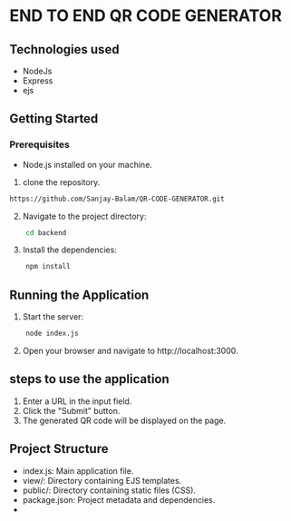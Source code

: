 # END TO END QR CODE GENERATOR
## Technologies used 
- NodeJs
- Express
- ejs

## Getting Started
### Prerequisites
- Node.js installed on your machine.
1. clone the repository.
```sh
https://github.com/Sanjay-Balam/QR-CODE-GENERATOR.git
```
2. Navigate to the project directory:
```sh
    cd backend
```
3. Install the dependencies:
```sh
    npm install 
```
## Running the Application
1. Start the server:
```sh
    node index.js
```
2. Open your browser and navigate to http://localhost:3000.
## steps to use the application 
1. Enter a URL in the input field.
2. Click the "Submit" button.
3. The generated QR code will be displayed on the page.
## Project Structure
- index.js: Main application file.
- view/: Directory containing EJS templates.
- public/: Directory containing static files (CSS).
- package.json: Project metadata and dependencies.
- 
